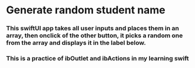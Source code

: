 # Generate random student name 


### This swiftUI app takes all user inputs and places them in an array, then onclick of the other button, it picks a random one from the array and displays it in the label below.

### This is a practice of ibOutlet and ibActions in my learning swift